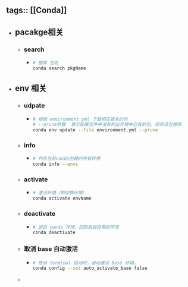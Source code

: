 tags:: [[Conda]]
---

- ## pacakge相关
	- ### search
		- ```sh
		  # 搜索 包名
		  conda search pkgName
		  ```
- ## env 相关
	- ### udpate
		- ```sh
		  # 根据 environment.yml 下载相应版本的包
		  # --prune参数  表示如果文件中没有列出环境中已有的包，则将该包移除
		  conda env update --file environment.yml --prune
		  ```
	- ### info
		- ```sh
		  # 列出当前conda创建的所有环境
		  conda info --envs
		  ```
	- ### activate
		- ```sh
		  # 激活环境（即切换环境）
		  conda activate envName
		  ```
	- ### deactivate
		- ``` sh
		  # 退出 conda 环境，回到系统自带的环境
		  conda deactivate
		  ```
	- ### 取消 base 自动激活
		- ``` sh
		  # 取消 terminal 启动时，自动激活 base 环境。
		  conda config --set auto_activate_base false
		  ```
	-